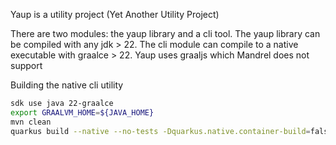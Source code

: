 Yaup is a utility project (Yet Another Utility Project)

There are two modules: the yaup library and a cli tool. The yaup library can be compiled with any jdk > 22.
The cli module can compile to a native executable with graalce > 22. Yaup uses graaljs which Mandrel does not support

Building the native cli utility

```bash
sdk use java 22-graalce
export GRAALVM_HOME=${JAVA_HOME}
mvn clean
quarkus build --native --no-tests -Dquarkus.native.container-build=false
```

